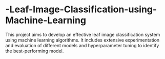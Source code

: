 # -Leaf-Image-Classification-using-Machine-Learning
This project aims to develop an effective leaf image classification system using machine learning algorithms. It includes extensive experimentation and evaluation of different models and hyperparameter tuning to identify the best-performing model.
